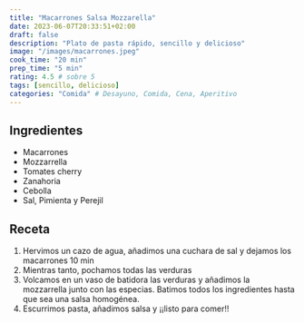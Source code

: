 ```yaml
---
title: "Macarrones Salsa Mozzarella"
date: 2023-06-07T20:33:51+02:00
draft: false
description: "Plato de pasta rápido, sencillo y delicioso"
image: "/images/macarrones.jpeg"
cook_time: "20 min"
prep_time: "5 min"
rating: 4.5 # sobre 5
tags: [sencillo, delicioso] 
categories: "Comida" # Desayuno, Comida, Cena, Aperitivo
---
```


## Ingredientes

- Macarrones 
- Mozzarrella
- Tomates cherry
- Zanahoria
- Cebolla
- Sal, Pimienta y Perejil

## Receta

1. Hervimos un cazo de agua, añadimos una cuchara de sal y dejamos los macarrones 10 min
2. Mientras tanto, pochamos todas las verduras
3. Volcamos en un vaso de batidora las verduras y añadimos la mozzarrella junto con las especias. 
Batimos todos los ingredientes hasta que sea una salsa homogénea.
4. Escurrimos pasta, añadimos salsa y ¡¡listo para comer!!